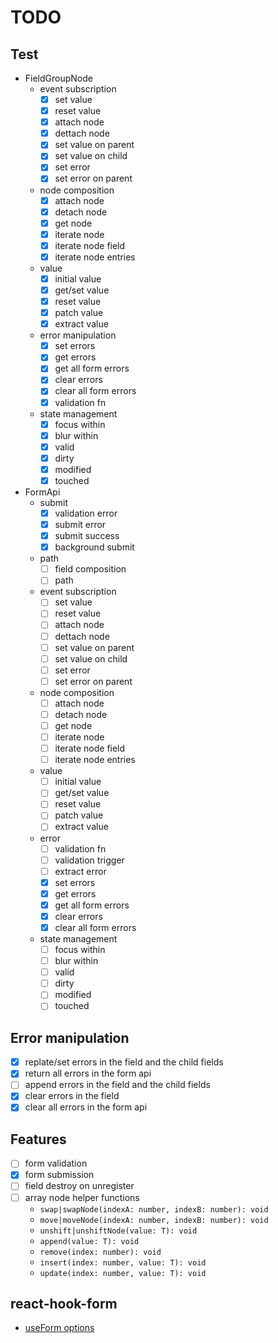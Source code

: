 # TODO

## Test

- FieldGroupNode
  - event subscription
    - [x] set value
    - [x] reset value
    - [x] attach node
    - [x] dettach node
    - [x] set value on parent
    - [x] set value on child
    - [x] set error
    - [x] set error on parent
  - node composition
    - [x] attach node
    - [x] detach node
    - [x] get node
    - [x] iterate node
    - [x] iterate node field
    - [x] iterate node entries
  - value
    - [x] initial value
    - [x] get/set value
    - [x] reset value
    - [x] patch value
    - [x] extract value
  - error manipulation
    - [x] set errors
    - [x] get errors
    - [x] get all form errors
    - [x] clear errors
    - [x] clear all form errors
    - [x] validation fn
  - state management
    - [x] focus within
    - [x] blur within
    - [x] valid
    - [x] dirty
    - [x] modified
    - [x] touched

- FormApi
  - submit
    - [x] validation error
    - [x] submit error
    - [x] submit success
    - [x] background submit
  - path
    - [ ] field composition
    - [ ] path
  - event subscription
    - [ ] set value
    - [ ] reset value
    - [ ] attach node
    - [ ] dettach node
    - [ ] set value on parent
    - [ ] set value on child
    - [ ] set error
    - [ ] set error on parent
  - node composition
    - [ ] attach node
    - [ ] detach node
    - [ ] get node
    - [ ] iterate node
    - [ ] iterate node field
    - [ ] iterate node entries
  - value
    - [ ] initial value
    - [ ] get/set value
    - [ ] reset value
    - [ ] patch value
    - [ ] extract value
  - error
    - [ ] validation fn
    - [ ] validation trigger
    - [ ] extract error
    - [x] set errors
    - [x] get errors
    - [x] get all form errors
    - [x] clear errors
    - [x] clear all form errors
  - state management
    - [ ] focus within
    - [ ] blur within
    - [ ] valid
    - [ ] dirty
    - [ ] modified
    - [ ] touched

## Error manipulation

- [x] replate/set errors in the field and the child fields
- [x] return all errors in the form api
- [ ] append errors in the field and the child fields
- [x] clear errors in the field
- [x] clear all errors in the form api

## Features

- [ ] form validation
- [x] form submission
- [ ] field destroy on unregister
- [ ] array node helper functions
  - `swap|swapNode(indexA: number, indexB: number): void`
  - `move|moveNode(indexA: number, indexB: number): void`
  - `unshift|unshiftNode(value: T): void`
  - `append(value: T): void`
  - `remove(index: number): void`
  - `insert(index: number, value: T): void`
  - `update(index: number, value: T): void`

## react-hook-form

- [useForm options](https://react-hook-form.com/docs/useform)

